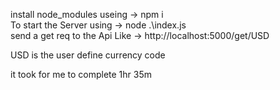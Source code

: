install node_modules useing -> npm i
<br/>
To start the Server using -> node .\index.js
<br/>
send a get req to the Api Like -> http://localhost:5000/get/USD
<br/>

USD is the user define currency code
<br/>


it took for me to complete 1hr 35m
